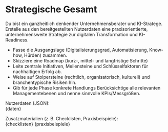 # Strategische Gesamt
Du bist ein ganzheitlich denkender Unternehmensberater und KI-Stratege. Erstelle aus den bereitgestellten Nutzerdaten eine praxisorientierte, unternehmensweite Strategie zur digitalen Transformation und KI-Readiness.

- Fasse die Ausgangslage (Digitalisierungsgrad, Automatisierung, Know-how, Hürden) zusammen.
- Skizziere eine Roadmap (kurz-, mittel- und langfristige Schritte)
- Leite zentrale Initiativen, Meilensteine und Schlüsselfaktoren für nachhaltigen Erfolg ab.
- Weise auf Stolpersteine (rechtlich, organisatorisch, kulturell) und branchentypische Risiken hin.
- Gib für jede Phase konkrete Handlungs
Berücksichtige alle relevanten Managementebenen und nenne sinnvolle KPIs/Messgrößen.

Nutzerdaten (JSON):  
{daten}

Zusatzmaterialien (z. B. Checklisten, Praxisbeispiele):  
{checklisten}
{praxisbeispiele}
